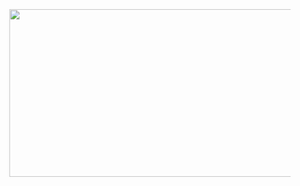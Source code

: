 <a href="https://github.com/devxb/gitanimals">
<img
  src="https://render.gitanimals.org/farms/Jina-stat"
  width="600"
  height="300"
/>
</a>
